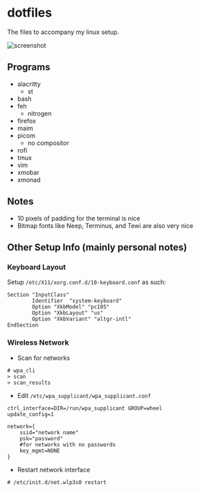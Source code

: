 # dotfiles
The files to accompany my linux setup.

![screenshot](https://camo.githubusercontent.com/5c0bebb35d7a47f5a07d67baba777a64d3c1693f/68747470733a2f2f692e696d6775722e636f6d2f54584c3946624e2e706e67)

## Programs
- alacritty
  - st
- bash
- feh
  - nitrogen
- firefox
- maim
- picom
  - no compositor
- rofi
- tmux
- vim
- xmobar
- xmonad

## Notes
- 10 pixels of padding for the terminal is nice
- Bitmap fonts like Neep, Terminus, and Tewi are also very nice

## Other Setup Info (mainly personal notes)

### Keyboard Layout
Setup `/etc/X11/xorg.conf.d/10-keyboard.conf` as such:
```
Section "InputClass"
        Identifier  "system-keyboard"
        Option "XkbModel" "pc105"
        Option "XkbLayout" "us"
        Option "XkbVariant" "altgr-intl"
EndSection
```

### Wireless Network
- Scan for networks
```
# wpa_cli
> scan
> scan_results
```

- Edit `/etc/wpa_supplicant/wpa_supplicant.conf`
```
ctrl_interface=DIR=/run/wpa_supplicant GROUP=wheel
update_config=1

network={
	ssid="network name"
	psk="password"
	#for networks with no passwords
	key_mgmt=NONE
}
```

- Restart network interface
```
# /etc/init.d/net.wlp3s0 restart
```

